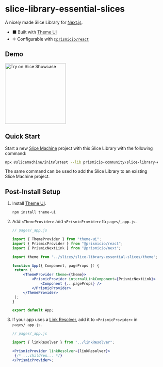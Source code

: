 # slice-library-essential-slices

A nicely made Slice Library for [Next.js][nextjs].

- ⬛ Built with [Theme UI][theme-ui]
- ⚛️ Configurable with [`@prismicio/react`][prismic-react]

## Demo

<a href="#"><img src="https://angeloashmore-slicemachine-intro.cdn.prismic.io/angeloashmore-slicemachine-intro/49ca4bde-b36a-42f4-a072-60d2e5202f85_try-button.svg" alt="Try on Slice Showcase" width="200" /></a>

## Quick Start

Start a new [Slice Machine][slicemachine] project with this Slice Library with the following command:

```bash
npx @slicemachine/init@latest --lib prismicio-community/slice-library-essential-slices
```

The same command can be used to add the Slice Library to an existing Slice Machine project.

## Post-Install Setup

1. Install [Theme UI][theme-ui].

   ```bash
   npm install theme-ui
   ```

2. Add `<ThemeProvider>` and `<PrismicProvider>` to `pages/_app.js`.

   ```jsx
   // pages/_app.js

   import { ThemeProvider } from "theme-ui";
   import { PrismicProvider } from "@prismicio/react";
   import { PrismicNextLink } from "@prismicio/next";

   import theme from "../slices/slice-library-essential-slices/theme";

   function App({ Component, pageProps }) {
   	return (
   		<ThemeProvider theme={theme}>
   			<PrismicProvider internalLinkComponent={PrismicNextLink}>
   				<Component {...pageProps} />
   			</PrismicProvider>
   		</ThemeProvider>
   	);
   }

   export default App;
   ```

3. If your app uses a [Link Resolver][link-resolver], add it to `<PrismicProvider>` in `pages/_app.js`.

   ```jsx
   // pages/_app.js

   import { linkResolver } from "../linkResolver";

   <PrismicProvider linkResolver={linkResolver}>
   	{/* ...children... */}
   </PrismicProvider>;
   ```

[nextjs]: https://nextjs.org/
[theme-ui]: https://theme-ui.com/
[prismic-react]: https://github.com/prismicio/prismic-react/tree/v2
[slicemachine]: https://slicemachine.dev/
[link-resolver]: https://prismic.io/docs/core-concepts/link-resolver-route-resolver
